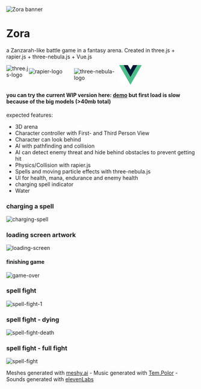 ![Zora banner](https://github.com/konstantinsteinmiller/zora/blob/master/src/assets/documentation/Zora_banner_1331x430.jpg)

# Zora

a Zanzarah-like battle game in a fantasy arena. Created in 
three.js + rapier.js + three-nebula.js + Vue.js
<div style="display: flex; justify-items: center;">
    <img src="https://github.com/konstantinsteinmiller/zora/blob/master/src/assets/documentation/three-js-logo.png" alt="three.js-logo" width="60" />
    <img style="transform: translateY(15%);" src="https://github.com/konstantinsteinmiller/zora/blob/master/src/assets/documentation/rapier-logo.svg" alt="rapier-logo" width="120" />
    <img style="transform: translateY(15%);" src="https://github.com/konstantinsteinmiller/zora/blob/master/src/assets/documentation/three-nebula-logo.png" alt="three-nebula-logo" width="120" />
    <img src="https://github.com/konstantinsteinmiller/zora/blob/master/src/assets/documentation/vue-logo.png" alt="vue-logo" width="60" />
</div>


#### you can try the current WIP version here: [demo](https://konstantinsteinmiller.github.io/zora) but first load is slow because of the big models (>40mb total)

expected features:
- 3D arena
- Character controller with First- and Third Person View
- Character can look behind
- AI with pathfinding and collision
- AI can detect enemy threat and hide behind obstacles to prevent getting hit
- Physics/Collision with rapier.js
- Spells and moving particle effects with three-nebula.js
- UI for health, mana, endurance and enemy health
- charging spell indicator
- Water

### charging a spell
![charging-spell](https://github.com/konstantinsteinmiller/zora/blob/master/src/assets/documentation/charging-spell.png)

### loading screen artwork
![loading-screen](https://github.com/konstantinsteinmiller/zora/blob/master/src/assets/documentation/promotion/loading_screen_ethereal_vistas_1280x720.jpg)

#### finishing game
![game-over](https://github.com/konstantinsteinmiller/zora/blob/master/src/assets/documentation/game-over.png)

### spell fight
![spell-fight-1](https://github.com/konstantinsteinmiller/zora/blob/master/src/assets/documentation/spell-fight-1.gif)

### spell fight - dying
![spell-fight-death](https://github.com/konstantinsteinmiller/zora/blob/master/src/assets/documentation/spell-fight-death.gif)

### spell fight - full fight
![spell-fight](https://github.com/konstantinsteinmiller/zora/blob/master/src/assets/documentation/spell-fight.gif)

Meshes generated with [meshy.ai](https://www.meshy.ai/workspace) - 
Music generated with [Tem.Polor](https://www.tempolor.com/) -
Sounds generated with [elevenLabs](https://elevenlabs.io/app/sound-effects/generate)